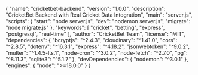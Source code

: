 {
  "name": "cricketbet-backend",
  "version": "1.0.0",
  "description": "CricketBet Backend with Real Cricket Data Integration",
  "main": "server.js",
  "scripts": {
    "start": "node server.js",
    "dev": "nodemon server.js",
    "migrate": "node migrate.js"
  },
  "keywords": [
    "cricket",
    "betting",
    "express",
    "postgresql",
    "real-time"
  ],
  "author": "CricketBet Team",
  "license": "MIT",
  "dependencies": {
    "bcryptjs": "^2.4.3",
    "cloudinary": "^1.41.0",
    "cors": "^2.8.5",
    "dotenv": "^16.3.1",
    "express": "^4.18.2",
    "jsonwebtoken": "^9.0.2",
    "multer": "^1.4.5-lts.1",
    "node-cron": "^3.0.2",
    "node-fetch": "^2.7.0",
    "pg": "^8.11.3",
    "sqlite3": "^5.1.7"
  },
  "devDependencies": {
    "nodemon": "^3.0.1"
  },
  "engines": {
    "node": ">=18.0.0"
  }
}
